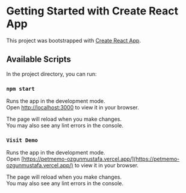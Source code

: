 # Getting Started with Create React App

This project was bootstrapped with [Create React App](https://github.com/facebook/create-react-app).

## Available Scripts

In the project directory, you can run:

### `npm start`

Runs the app in the development mode.\
Open [http://localhost:3000](http://localhost:3000) to view it in your browser.

The page will reload when you make changes.\
You may also see any lint errors in the console.

### `Visit Demo`

Runs the app in the development mode.\
Open [https://petmemo-ozgunmustafa.vercel.app/](https://petmemo-ozgunmustafa.vercel.app/) to view it in your browser.

The page will reload when you make changes.\
You may also see any lint errors in the console.
